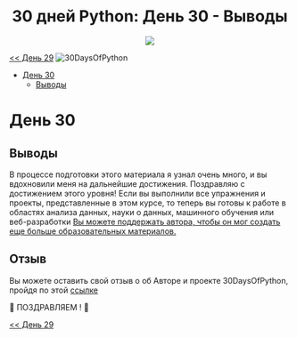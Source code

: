 <div align="center">
  <h1> 30 дней Python: День 30 - Выводы</h1>
  <a href="https://github.com/obulygin/30-Days-Of-Python/graphs/contributors">
  <img src="https://contrib.rocks/image?repo=obulygin/30-Days-Of-Python" />
</div>

[<< День 29](../29_Day_Building_API/29_building_API.md)
![30DaysOfPython](../images/30daysofpython.png)

- [День 30](#день-30)
  - [Выводы](#выводы)

# День 30


## Выводы

В процессе подготовки этого материала я узнал очень много, и вы вдохновили меня на дальнейшие достижения. Поздравляю с достижением этого уровня! Если вы выполнили все упражнения и проекты, представленные в этом курсе, то теперь вы готовы к работе в областях анализа данных, науки о данных, машинного обучения или веб-разработки
[Вы можете поддержать автора, чтобы он мог создать еще больше образовательных материалов.](https://www.paypal.com/paypalme/asabeneh)

## Отзыв
Вы можете оставить свой отзыв о об Авторе и проекте 30DaysOfPython, пройдя по этой [ссылке](https://testimonial-vdzd.onrender.com/)


🎉 ПОЗДРАВЛЯЕМ ! 🎉

[<< День 29](../29_Day_Building_API/29_building_API.md)
